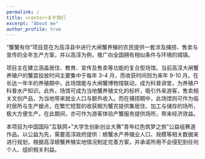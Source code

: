 ```yaml
---
permalink: /
title: <center>关于我们
excerpt: "About me"
author_profile: true
---
```


“蟹蟹有你”项目意在为高淳县中进行大闸蟹养殖的农民提供一套涉及捕捞、售卖与宣传的全年生产方案，并以高淳为例，推广向全国拥有相似条件与环境的城镇。

项目主在建立涵盖居住、教育、宣传及售卖等功能的复合型场馆。当前高淳大闸蟹养殖户的蟹苗投放时间主要集中于每年 3-4 月，而收获时间则为来年 9-10 月。在长达一年半的养殖期中，此场馆能与大闸蟹博物馆联动，成为科普讲堂，为养殖户科普水产知识。此外，场馆可成为当地蟹养殖文化的标杆，吸引外来游客，售卖相关文创产品，为当地带来就业人口与额外收入。而在捕捞期中，此场馆则可作为临时居所与生产据点，在繁忙短暂的收获期为蟹农提供集居住、加工与储存的场所，极大方便生产。在此期间，亦可作为游客体验产蟹服务提供场所，带来经济效益。

本项目为中国国际“互联网+”大学生创新创业大赛“青年红色筑梦之旅”公益组赛道作品。以公益为先，需要高淳政府提供：螃蟹水产养殖业人口、规模等相关数据来进行规划，根据高淳螃蟹养殖实地情况制定完善方案，并承诺所用不会侵犯到任何个人、组织相关利益。
